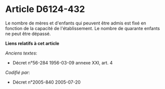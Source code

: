 # Article D6124-432

Le nombre de mères et d'enfants qui peuvent être admis est fixé en fonction de la capacité de l'établissement. Le nombre de
quarante enfants ne peut être dépassé.

**Liens relatifs à cet article**

_Anciens textes_:

  - Décret n°56-284 1956-03-09 annexe XXI, art. 4

_Codifié par_:

  - Décret n°2005-840 2005-07-20
